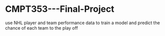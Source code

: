 # CMPT353---Final-Project

use NHL player and team performance data to train a model and predict the chance of each team to the play off 
